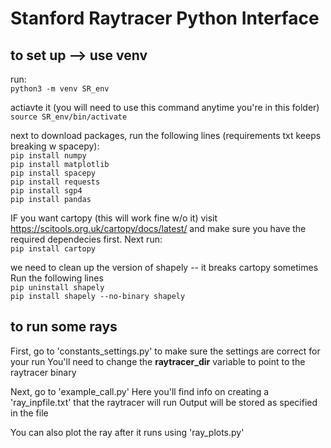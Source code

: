 # Stanford Raytracer Python Interface

## to set up --> use venv
run:  
```python3 -m venv SR_env``` 

actiavte it (you will need to use this command anytime you're in this folder)  
```source SR_env/bin/activate``` 

next to download packages, run the following lines (requirements txt keeps breaking w spacepy):   
```pip install numpy```  
```pip install matplotlib```  
```pip install spacepy```  
```pip install requests```  
```pip install sgp4```  
```pip install pandas```  


IF you want cartopy (this will work fine w/o it) visit https://scitools.org.uk/cartopy/docs/latest/ and make sure you have the required dependecies first. 
Next run:  
```pip install cartopy``` 

we need to clean up the version of shapely -- it breaks cartopy sometimes  
Run the following lines  
```pip uninstall shapely```  
```pip install shapely --no-binary shapely```  

## to run some rays
First, go to 'constants_settings.py' to make sure the settings are correct for your run
You'll need to change the **raytracer_dir** variable to point to the raytracer binary

Next, go to 'example_call.py' 
Here you'll find info on creating a 'ray_inpfile.txt' that the raytracer will run
Output will be stored as specified in the file

You can also plot the ray after it runs using 'ray_plots.py'
